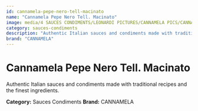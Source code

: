 ```yaml
---
id: cannamela-pepe-nero-tell-macinato
name: "Cannamela Pepe Nero Tell. Macinato"
image: media/4 SAUCES CONDIMENTS/LEONARDI PICTURES/CANNAMELA PICS/CANNAMELA PEPE NERO TELL. MACINATO.png
category: sauces-condiments
description: "Authentic Italian sauces and condiments made with traditional recipes and the finest ingredients."
brand: "CANNAMELA"
---
```


# Cannamela Pepe Nero Tell. Macinato

Authentic Italian sauces and condiments made with traditional recipes and the finest ingredients.

**Category:** Sauces Condiments
**Brand:** CANNAMELA
